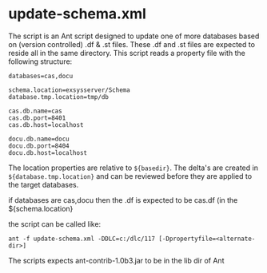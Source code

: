 # update-schema.xml
    
The script is an Ant script designed to update one of more databases 
based on (version controlled) .df & .st files. These .df and .st files
are expected to reside all in the same directory. This script reads 
a property file with the following structure:
    
```
databases=cas,docu

schema.location=exsysserver/Schema
database.tmp.location=tmp/db

cas.db.name=cas
cas.db.port=8401
cas.db.host=localhost

docu.db.name=docu
docu.db.port=8404
docu.db.host=localhost
```
    
The location properties are relative to `${basedir}`. The delta's are created
in `${database.tmp.location}` and can be reviewed before they are applied to
the target databases.

if databases are cas,docu then the .df is expected to be cas.df (in the ${schema.location}

the script can be called like:

`ant -f update-schema.xml -DDLC=c:/dlc/117 [-Dpropertyfile=<alternate-dir>]`

The scripts expects ant-contrib-1.0b3.jar to be in the lib dir of Ant     

